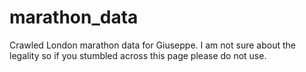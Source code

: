 # marathon_data

Crawled London marathon data for Giuseppe. I am not sure about the legality so if you stumbled across this page please do not use.
